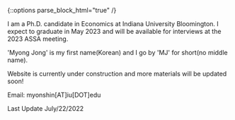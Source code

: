 {::options parse_block_html="true" /}



I am a Ph.D. candidate in Economics at Indiana University Bloomington. I expect to graduate in May 2023 and will be available for interviews at the 2023 ASSA meeting.

'Myong Jong' is my first name(Korean) and I go by 'MJ' for short(no middle name).

Website is currently under construction and more materials will be updated soon!


Email: myonshin[AT]iu[DOT]edu









































Last Update July/22/2022
